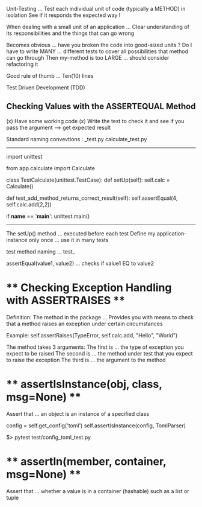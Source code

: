 Unit-Testing ... Test each individual unit of code (typically a METHOD) in isolation
                 See if it responds the expected way !

When dealing with a small unit of an application ... Clear understanding of its responsibilities and the things that can go wrong 

Becomes obvious ... have you broken the code into good-sized units ?
  Do I have to write MANY ... different tests to cover all possibilities that method can go through 
    Then my-method is too LARGE ... should consider refactoring it 

Good rule of thumb ... Ten(10) lines

Test Driven Development (TDD)

Checking Values with the ASSERTEQUAL Method
--------------------------------------------
(x) Have some working code 
(x) Write the test to check it and see if you pass the argument --> get expected result

Standard naming convevtions : <Class-name-under-test>_test.py
calculate_test.py

********************************************************
import unittest

from app.calculate import Calculate

class TestCalculate(unittest.TestCase):
  def setUp(self):
    self.calc = Calculate()

  def test_add_method_returns_correct_result(self):
    self.assertEqual(4, self.calc.add(2,2))

if __name__ == '__main__':
  unittest.main()

********************************************************

The setUp() method ... executed before each test 
  Define my application-instance only once ... use it in many tests

test method naming ... test_<what-it-does>

assertEqual(value1, value2) ... checks if value1 EQ to value2

# ** Checking Exception Handling with ASSERTRAISES **
Definition:
  The <assertRaises> method in the <unittest> package ... 
    Provides you with means to check that a method raises an exception under certain circumstances

Example:
  self.assertRaises(TypeError, self.calc.add, "Hello", "World")

The method takes 3 arguments:
  The first is ... the type of exception you expect to be raised 
  The second is ... the method under test that you expect to raise the exception 
  The third is ... the argument to the method

# ** assertIsInstance(obj, class, msg=None) **
Assert that ... an object is an instance of a specified class 

config = self.get_config('toml')
  self.assertIsInstance(config, TomlParser)

$> pytest test/config_toml_test.py

# ** assertIn(member, container, msg=None) **
Assert that ... 
  whether a value is in a container (hashable) such as a list or tuple


